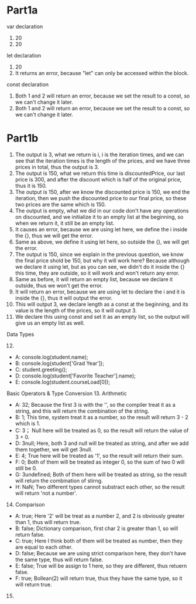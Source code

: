 # Part1a
var declaration
1. 20
2. 20
   
let declaration
1. 20
2. It returns an error, because "let" can only be accessed within the block.
   
const declaration
1. Both 1 and 2 will return an error, because we set the result to a const, so we can't change it later.
2. Both 1 and 2 will return an error, because we set the result to a const, so we can't change it later.

# Part1b
1. The output is 3, what we return is i, i is the iteration times, and we can see that the iteration times is the length of the prices, and we have three prices in total, thus the output is 3.
2. The output is 150, what we return this time is discountedPrice, our last price is 300, and after the discount which is half of the original price, thus it is 150.
3. The output is 150, after we know the discounted price is 150, we end the iteration, then we push the discounted price to our final price, so these two prices are the same which is 150.
4. The output is empty, what we did in our code don't have any operations on discounted, and we initialize it to an empty list at the beginning, so when we return it, it still be an empty list.
5. It causes an error, because we are using let here, we define the i inside the {}, thus we will get the error.
6. Same as above, we define it using let here, so outside the {}, we will get the error.
7. The output is 150, since we explain in the previous question, we know the final price shold be 150, but why it will work here? Because although we declare it using let, but as you can see, we didn't do it inside the {} this time, they are outside, so it will work and won't return any error.
8. Same as before, it will return an empty list, because we declare it outside, thus we won't get the error.
9. It will return an error, because we are using let to declare the i and it is inside the {}, thus it will output the error.
10. This will output 3, we declare length as a const at the beginning, and its value is the length of the prices, so it will output 3.
11. We declare this using const and set it as an empty list, so the output will give us an empty list as well.


Data Types

12. 
- A: console.log(student.name);
- B: console.log(student['Grad Year']);
- C: student.greeting();
- D: console.log(student['Favorite Teacher'].name);
- E: console.log(student.courseLoad[0]); 

Basic Operators & Type Conversion
13. Arithmetic
- A: 32; Because the first 3 is with the '', so the compiler treat it as a string, and this will return the combination of the string.
- B: 1; This time, system treat it as a number, so the result will return 3 - 2 which is 1.
- C: 3； Null here will be treated as 0, so the result will return the value of 3 + 0.
- D: 3null; Here, both 3 and null will be treated as string, and after we add them together, we will get 3null.
- E: 4; True here will be treated as '1', so the result will return their sum.
- F: 0; Both of them will be treated as integer 0, so the sum of two 0 will still be 0.
- G: 3undefined; Both of them here will be treated as string, so the result will return the combination of stirng.
- H: NaN; Two different types cannot substract each other, so the result will return 'not a number'.

14. Comparison
- A: true; Here '2' will be treat as a number 2, and 2 is obviously greater than 1, thus will return true.
- B: false; Dictionary comparison, first char 2 is greater than 1, so will return false.
- C: true; Here I think both of them will be treated as number, then they are equal to each other.
- D: false; Because we are using strict comparison here, they don't have the same type, thus will return false.
- E: false; True will be assign to 1 here, so they are different, thus retuern false.
- F: true; Bollean(2) will return true, thus they have the same type, so it will return true.

15. 